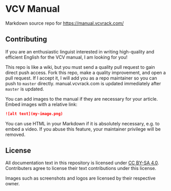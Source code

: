 # VCV Manual

Markdown source repo for https://manual.vcvrack.com/

## Contributing

If you are an enthusiastic linguist interested in writing high-quality and efficient English for the VCV manual, I am looking for you!

This repo is like a wiki, but you must send a quality pull request to gain direct push access.
Fork this repo, make a quality improvement, and open a pull request.
If I accept it, I will add you as a repo maintainer so you can push to `master` directly.
manual.vcvrack.com is updated immediately after `master` is updated.

You can add images to the manual if they are necessary for your article.
Embed images with a relative link:
```md
![alt text](my-image.png)
```

You can use HTML in your Markdown if it is absolutely necessary, e.g. to embed a video.
If you abuse this feature, your maintainer privilege will be removed.

## License

All documentation text in this repository is licensed under [CC BY-SA 4.0](https://creativecommons.org/licenses/by-sa/4.0/).
Contributers agree to license their text contributions under this license.

Images such as screenshots and logos are licensed by their respective owner.
